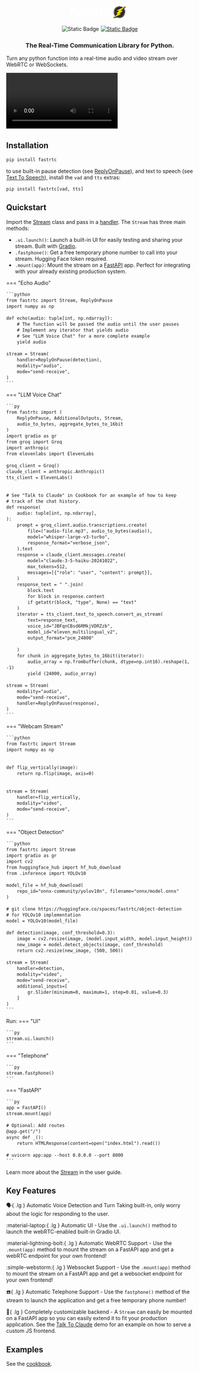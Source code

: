 <div style='text-align: center; margin-bottom: 1rem; display: flex; justify-content: center; align-items: center;'>
    <h1 style='color: white; margin: 0;'>FastRTC</h1>
    <img src="/fastrtc_logo.png" 
         onerror="this.onerror=null; this.src='https://huggingface.co/datasets/freddyaboulton/bucket/resolve/main/fastrtc_logo.png';" 
         alt="FastRTC Logo" 
         style="height: 40px; margin-right: 10px;">
</div>

<div style="display: flex; flex-direction: row; justify-content: center">
<img style="display: block; padding-right: 5px; height: 20px;" alt="Static Badge" src="https://img.shields.io/pypi/v/fastrtc"> 
<a href="https://github.com/freddyaboulton/fastrtc" target="_blank"><img alt="Static Badge" src="https://img.shields.io/badge/github-white?logo=github&logoColor=black"></a>
</div>

<h3 style='text-align: center'>
The Real-Time Communication Library for Python. 
</h3>

Turn any python function into a real-time audio and video stream over WebRTC or WebSockets.

<video src="https://github.com/user-attachments/assets/6fb7f4fe-c5b2-48f3-88ff-f563611812ec" controls></video>

## Installation

```bash
pip install fastrtc
```

to use built-in pause detection (see [ReplyOnPause](userguide/audio/#reply-on-pause)), and text to speech (see [Text To Speech](userguide/audio/#text-to-speech)), install the `vad` and `tts` extras:

```bash
pip install fastrtc[vad, tts]
```

## Quickstart

Import the [Stream](userguide/streams) class and pass in a [handler](userguide/streams/#handlers).
The `Stream` has three main methods:

- `.ui.launch()`: Launch a built-in UI for easily testing and sharing your stream. Built with [Gradio](https://www.gradio.app/).
- `.fastphone()`: Get a free temporary phone number to call into your stream. Hugging Face token required.
- `.mount(app)`: Mount the stream on a [FastAPI](https://fastapi.tiangolo.com/) app. Perfect for integrating with your already existing production system.


=== "Echo Audio"

    ```python
    from fastrtc import Stream, ReplyOnPause
    import numpy as np

    def echo(audio: tuple[int, np.ndarray]):
        # The function will be passed the audio until the user pauses
        # Implement any iterator that yields audio
        # See "LLM Voice Chat" for a more complete example
        yield audio

    stream = Stream(
        handler=ReplyOnPause(detection),
        modality="audio", 
        mode="send-receive",
    )
    ```

=== "LLM Voice Chat"

    ```py
    from fastrtc import (
        ReplyOnPause, AdditionalOutputs, Stream,
        audio_to_bytes, aggregate_bytes_to_16bit
    )
    import gradio as gr
    from groq import Groq
    import anthropic
    from elevenlabs import ElevenLabs

    groq_client = Groq()
    claude_client = anthropic.Anthropic()
    tts_client = ElevenLabs()

    
    # See "Talk to Claude" in Cookbook for an example of how to keep 
    # track of the chat history.
    def response(
        audio: tuple[int, np.ndarray],
    ):
        prompt = groq_client.audio.transcriptions.create(
            file=("audio-file.mp3", audio_to_bytes(audio)),
            model="whisper-large-v3-turbo",
            response_format="verbose_json",
        ).text
        response = claude_client.messages.create(
            model="claude-3-5-haiku-20241022",
            max_tokens=512,
            messages=[{"role": "user", "content": prompt}],
        )
        response_text = " ".join(
            block.text
            for block in response.content
            if getattr(block, "type", None) == "text"
        )
        iterator = tts_client.text_to_speech.convert_as_stream(
            text=response_text,
            voice_id="JBFqnCBsd6RMkjVDRZzb",
            model_id="eleven_multilingual_v2",
            output_format="pcm_24000"
            
        )
        for chunk in aggregate_bytes_to_16bit(iterator):
            audio_array = np.frombuffer(chunk, dtype=np.int16).reshape(1, -1)
            yield (24000, audio_array)

    stream = Stream(
        modality="audio",
        mode="send-receive",
        handler=ReplyOnPause(response),
    )
    ```

=== "Webcam Stream"

    ```python
    from fastrtc import Stream
    import numpy as np


    def flip_vertically(image):
        return np.flip(image, axis=0)


    stream = Stream(
        handler=flip_vertically,
        modality="video",
        mode="send-receive",
    )
    ```

=== "Object Detection"

    ```python
    from fastrtc import Stream
    import gradio as gr
    import cv2
    from huggingface_hub import hf_hub_download
    from .inference import YOLOv10

    model_file = hf_hub_download(
        repo_id="onnx-community/yolov10n", filename="onnx/model.onnx"
    )
    
    # git clone https://huggingface.co/spaces/fastrtc/object-detection
    # for YOLOv10 implementation
    model = YOLOv10(model_file)

    def detection(image, conf_threshold=0.3):
        image = cv2.resize(image, (model.input_width, model.input_height))
        new_image = model.detect_objects(image, conf_threshold)
        return cv2.resize(new_image, (500, 500))

    stream = Stream(
        handler=detection,
        modality="video", 
        mode="send-receive",
        additional_inputs=[
            gr.Slider(minimum=0, maximum=1, step=0.01, value=0.3)
        ]
    )
    ```

Run:
=== "UI"

    ```py
    stream.ui.launch()
    ```

=== "Telephone"

    ```py
    stream.fastphone()
    ```

=== "FastAPI"

    ```py
    app = FastAPI()
    stream.mount(app)

    # Optional: Add routes
    @app.get("/")
    async def _():
        return HTMLResponse(content=open("index.html").read())

    # uvicorn app:app --host 0.0.0.0 --port 8000
    ```

Learn more about the [Stream](userguide/streams) in the user guide.
## Key Features

:speaking_head:{ .lg } Automatic Voice Detection and Turn Taking built-in, only worry about the logic for responding to the user.

:material-laptop:{ .lg } Automatic UI - Use the `.ui.launch()` method to launch the webRTC-enabled built-in Gradio UI.

:material-lightning-bolt:{ .lg } Automatic WebRTC Support - Use the `.mount(app)` method to mount the stream on a FastAPI app and get a webRTC endpoint for your own frontend! 

:simple-webstorm:{ .lg } Websocket Support - Use the `.mount(app)` method to mount the stream on a FastAPI app and get a websocket endpoint for your own frontend! 

:telephone:{ .lg } Automatic Telephone Support - Use the `fastphone()` method of the stream to launch the application and get a free temporary phone number!

:robot:{ .lg } Completely customizable backend - A `Stream` can easily be mounted on a FastAPI app so you can easily extend it to fit your production application. See the [Talk To Claude](https://huggingface.co/spaces/fastrtc/talk-to-claude) demo for an example on how to serve a custom JS frontend.


## Examples
See the [cookbook](/cookbook).
